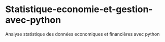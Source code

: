 # Statistique-economie-et-gestion-avec-python
Analyse statistique des données economiques et financières avec python
